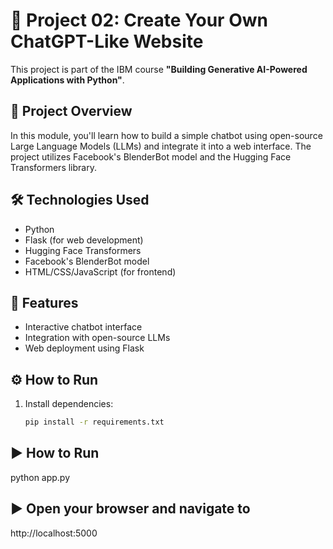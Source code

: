 # 🧠 Project 02: Create Your Own ChatGPT-Like Website

This project is part of the IBM course **"Building Generative AI-Powered Applications with Python"**.

## 📌 Project Overview

In this module, you'll learn how to build a simple chatbot using open-source Large Language Models (LLMs) and integrate it into a web interface. The project utilizes Facebook's BlenderBot model and the Hugging Face Transformers library.

## 🛠️ Technologies Used

- Python
- Flask (for web development)
- Hugging Face Transformers
- Facebook's BlenderBot model
- HTML/CSS/JavaScript (for frontend)

## 🚀 Features

- Interactive chatbot interface
- Integration with open-source LLMs
- Web deployment using Flask


## ⚙️ How to Run

1. Install dependencies:
   ```bash
   pip install -r requirements.txt

## ▶️ How to Run

  python app.py

## ▶️ Open your browser and navigate to
  
  http://localhost:5000

